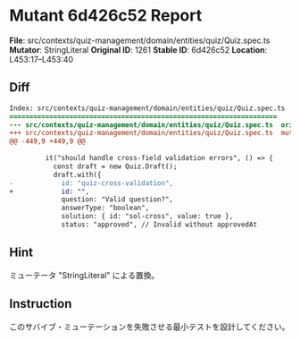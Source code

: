# Mutant 6d426c52 Report

**File**: src/contexts/quiz-management/domain/entities/quiz/Quiz.spec.ts
**Mutator**: StringLiteral
**Original ID**: 1261
**Stable ID**: 6d426c52
**Location**: L453:17–L453:40

## Diff

```diff
Index: src/contexts/quiz-management/domain/entities/quiz/Quiz.spec.ts
===================================================================
--- src/contexts/quiz-management/domain/entities/quiz/Quiz.spec.ts	original
+++ src/contexts/quiz-management/domain/entities/quiz/Quiz.spec.ts	mutated #1261
@@ -449,9 +449,9 @@
 
         it("should handle cross-field validation errors", () => {
           const draft = new Quiz.Draft();
           draft.with({
-            id: "quiz-cross-validation",
+            id: "",
             question: "Valid question?",
             answerType: "boolean",
             solution: { id: "sol-cross", value: true },
             status: "approved", // Invalid without approvedAt
```

## Hint

ミューテータ "StringLiteral" による置換。

## Instruction

このサバイブ・ミューテーションを失敗させる最小テストを設計してください。
